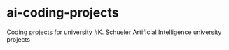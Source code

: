 # ai-coding-projects
Coding projects for university 
#K. Schueler Artificial Intelligence university projects

